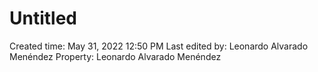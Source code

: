 # Untitled

Created time: May 31, 2022 12:50 PM
Last edited by: Leonardo Alvarado Menéndez
Property: Leonardo Alvarado Menéndez